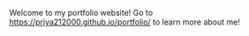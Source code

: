 
Welcome to my portfolio website! Go to https://priya212000.github.io/portfolio/ to learn more about me!
